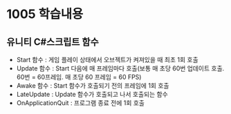 # 1005 학습내용
## 유니티 C#스크립트 함수
- Start 함수 : 게임 플레이 상태에서 오브젝트가 켜져있을 때 최초 1회 호출
- Update 함수 : Start 다음에 매 프레임마다 호출(보통 매 초당 60번 업데이트 호출. 60번 = 60프레임. 매 초당 60 프레임 = 60 FPS)
- Awake 함수 : Start 함수가 호출되기 전의 프레임에 1회 호출
- LateUpdate : Update 함수가 호출되고 나서 호출되는 함수
- OnApplicationQuit : 프로그램 종료 전에 1회 호출
